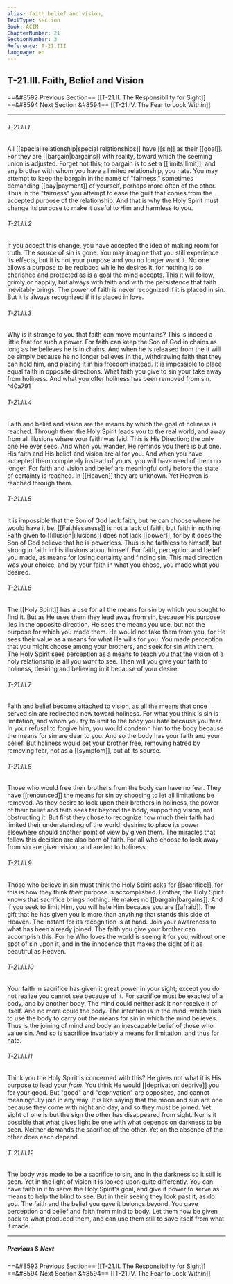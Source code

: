 ```yaml
---
alias: faith belief and vision,
TextType: section
Book: ACIM
ChapterNumber: 21
SectionNumber: 3
Reference: T-21.III
language: en
---
```

## T-21.III. Faith, Belief and Vision

==&#8592 Previous Section== [[T-21.II. The Responsibility for Sight]]
==&#8594 Next Section &#8594== [[T-21.IV. The Fear to Look Within]]

***
###### T-21.III.1
All [[special relationship|special relationships]] have [[sin]] as their [[goal]]. For they are [[bargain|bargains]] with reality, toward which the seeming union is adjusted. Forget not this; to bargain is to set a [[limits|limit]], and any brother with whom you have a limited relationship, you hate. You may attempt to keep the bargain in the name of "fairness," sometimes demanding [[pay|payment]] of yourself, perhaps more often of the other. Thus in the "fairness" you attempt to ease the guilt that comes from the accepted purpose of the relationship. And that is why the Holy Spirit must change its purpose to make it useful to Him and harmless to you.

###### T-21.III.2
If you accept this change, you have accepted the idea of making room for truth. The _source_ of sin is gone. You may imagine that you still experience its effects, but it is not your purpose and you no longer want it. No one allows a purpose to be replaced while he desires it, for nothing is so cherished and protected as is a goal the mind accepts. This it will follow, grimly or happily, but always with faith and with the persistence that faith inevitably brings. The power of faith is never recognized if it is placed in sin. But it is always recognized if it is placed in love.

###### T-21.III.3
Why is it strange to you that faith can move mountains? This is indeed a little feat for such a power. For faith can keep the Son of God in chains as long as he believes he is in chains. And when he is released from the it will be simply because he no longer believes in the, withdrawing faith that they can hold him, and placing it in his freedom instead. It is impossible to place equal faith in opposite directions. What faith you give to sin your take away from holiness. And what you offer holiness has been removed from sin. ^40a791

###### T-21.III.4
Faith and belief and vision are the means by which the goal of holiness is reached. Through them the Holy Spirit leads you to the real world, and away from all illusions where your faith was laid. This is His Direction; the only one He ever sees. And when you wander, He reminds you there is but one. His faith and His belief and vision are al for you. And when you have accepted them completely instead of yours, you will have need of them no longer. For faith and vision and belief are meaningful only before the state of certainty is reached. In [[Heaven]] they are unknown. Yet Heaven is reached through them.

###### T-21.III.5
It is impossible that the Son of God lack faith, but he can choose where he would have it be. [[Faithlessness]] is not a lack of faith, but faith in nothing. Faith given to [[illusion|illusions]] does not lack [[power]], for by it does the Son of God believe that he is powerless. Thus is he faithless to himself, but strong in faith in his illusions about himself. For faith, perception and belief you made, as means for losing certainty and finding sin. This mad direction was your choice, and by your faith in what you chose, you made what you desired.

###### T-21.III.6
The [[Holy Spirit]] has a use for all the means for sin by which you sought to find it. But as He uses them they lead away from sin, because His purpose lies in the opposite direction. He sees the means you use, but not the purpose for which you made them. He would not take them from you, for He sees their value as a means for what He wills for you. You made perception that you might choose among your brothers, and seek for sin with them. The Holy Spirit sees perception as a means to teach you that the vision of a holy relationship is all you _want_ to see. Then will you give your faith to holiness, desiring and believing in it because of your desire.

###### T-21.III.7
Faith and belief become attached to vision, as all the means that once served sin are redirected now toward holiness. For what you think is sin is limitation, and whom you try to limit to the body you hate because you fear. In your refusal to forgive him, you would condemn him to the body because the means for sin are dear to you. And so the body has your faith and your belief. But holiness would set your brother free, removing hatred by removing fear, not as a [[symptom]], but at its source.

###### T-21.III.8
Those who would free their brothers from the body can have no fear. They have [[renounced]] the means for sin by choosing to let all limitations be removed. As they desire to look upon their brothers in holiness, the power of their belief and faith sees far beyond the body, supporting vision, not obstructing it. But first they chose to recognize how much their faith had limited their understanding of the world, desiring to place its power elsewhere should another point of view by given them. The miracles that follow this decision are also born of faith. For all who choose to look away from sin are given vision, and are led to holiness.

###### T-21.III.9
Those who believe in sin must think the Holy Spirit asks for [[sacrifice]], for this is how they think _their_ purpose is accomplished. Brother, the Holy Spirit knows that sacrifice brings nothing. He makes no [[bargain|bargains]]. And if you seek to limit Him, you will hate Him because you are [[afraid]]. The gift that he has given you is more than anything that stands this side of Heaven. The instant for its recognition is at hand. Join your awareness to what has been already joined. The faith you give your brother can accomplish this. For he Who loves the world is seeing it for you, without one spot of sin upon it, and in the innocence that makes the sight of it as beautiful as Heaven.

###### T-21.III.10
Your faith in sacrifice has given it great power in your sight; except you do not realize you cannot see because of it. For sacrifice must be exacted of a body, and by another body. The mind could neither ask it nor receive it of itself. And no more could the body. The intention is in the mind, which tries to use the body to carry out the means for sin in which the mind believes. Thus is the joining of mind and body an inescapable belief of those who value sin. And so is sacrifice invariably a means for limitation, and thus for hate.

###### T-21.III.11
Think you the Holy Spirit is concerned with this? He gives not what it is His purpose to lead your _from_. You think He would [[deprivation|deprive]] you for your good. But "good" and "deprivation" are opposites, and cannot meaningfully join in any way. It is like saying that the moon and sun are one because they come with night and day, and so they must be joined. Yet sight of one is but the sign the other has disappeared from sight. Nor is it possible that what gives light be one with what depends on darkness to be seen. Neither demands the sacrifice of the other. Yet on the absence of the other does each depend.

###### T-21.III.12
The body was made to be a sacrifice to sin, and in the darkness so it still is seen. Yet in the light of vision it is looked upon quite differently. You can have faith in it to serve the Holy Spirit's goal, and give it power to serve as means to help the blind to see. But in their seeing they look past it, as do you. The faith and the belief you gave it belongs beyond. You gave perception and belief and faith from mind to body. Let them now be given back to what produced them, and can use them still to save itself from what it made.


***
##### Previous & Next
==&#8592 Previous Section== [[T-21.II. The Responsibility for Sight]]
==&#8594 Next Section &#8594== [[T-21.IV. The Fear to Look Within]]
